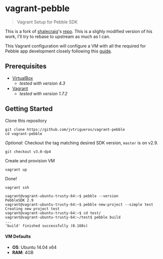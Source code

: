 # vagrant-pebble
> Vagrant Setup for Pebble SDK

This is a fork of [shalecraig](https://github.com/shalecraig)'s
[repo](https://github.com/shalecraig/vagrant-pebble).
This is a slighly modified version of his work, I'll try to rebase to upstream as
much as I can.

This Vagrant configuration will configure a VM with all the required for
Pebble app development closely following this [guide](http://developer.getpebble.com/sdk/install/linux/).

## Prerequisites

- [VirtualBox](https://www.virtualbox.org/wiki/Downloads)
  - _tested with version 4.3_
- [Vagrant](http://www.vagrantup.com/downloads)
  - _tested with version 1.7.2_

## Getting Started

Clone this repository

    git clone https://github.com/jvtrigueros/vagrant-pebble
    cd vagrant-pebble

_Optional:_ Checkout the tag matching desired SDK version, `master` is on v2.9.

    git checkout v3.0-dp4

Create and provision VM

    vagrant up

Done!

    vagrant ssh

    vagrant@vagrant-ubuntu-trusty-64:~$ pebble --version
    PebbleSDK 2.9
    vagrant@vagrant-ubuntu-trusty-64:~$ pebble new-project --simple test
    Creating new project test
    vagrant@vagrant-ubuntu-trusty-64:~$ cd test/
    vagrant@vagrant-ubuntu-trusty-64:~/test$ pebble build
    ...
    'build' finished successfully (0.160s)

#### VM Defaults

- **OS**: Ubuntu 14.04 x64
- **RAM**: 4GB
